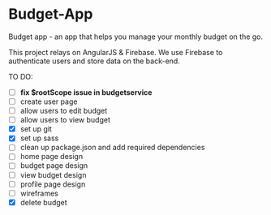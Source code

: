 # Budget-App
Budget app - an app that helps you manage your monthly budget on the go. 

This project relays on AngularJS & Firebase. We use Firebase to authenticate users and store data on the back-end. 


TO DO:
- [ ] <strong>fix $rootScope issue in budgetservice</strong>
- [ ] create user page
- [ ] allow users to edit budget
- [ ] allow users to view budget
- [x] set up git
- [x] set up sass
- [ ] clean up package.json and add required dependencies
- [ ] home page design
- [ ] budget page design
- [ ] view budget design
- [ ] profile page design
- [ ] wireframes
- [x] delete budget
